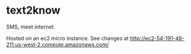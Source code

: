 text2know	
=========

SMS, meet internet.

Hosted on an ec2 micro instance. See changes at http://ec2-54-191-48-211.us-west-2.compute.amazonaws.com/
